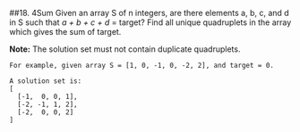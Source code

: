 ##18. 4Sum
Given an array S of n integers, are there elements a, b, c, and d in S such that _a + b + c + d_ = target? Find all unique quadruplets in the array which gives the sum of target.

**Note:** The solution set must not contain duplicate quadruplets.

    For example, given array S = [1, 0, -1, 0, -2, 2], and target = 0.

    A solution set is:
    [
      [-1,  0, 0, 1],
      [-2, -1, 1, 2],
      [-2,  0, 0, 2]
    ]